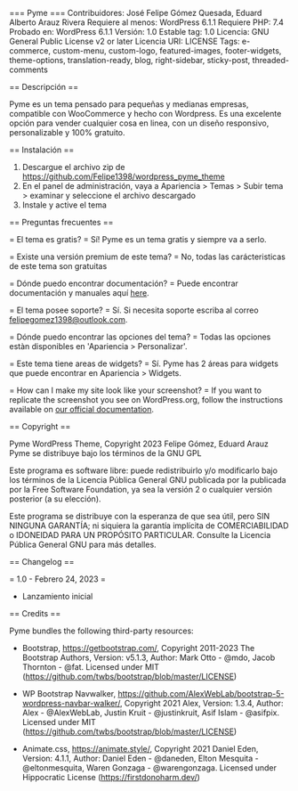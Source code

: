 === Pyme ===
Contribuidores: José Felipe Gómez Quesada, Eduard Alberto Arauz Rivera
Requiere al menos: WordPress 6.1.1
Requiere PHP: 7.4
Probado en: WordPress 6.1.1
Versión: 1.0
Estable tag: 1.0
Licencia: GNU General Public License v2 or later
Licencia URI: LICENSE
Tags: e-commerce, custom-menu, custom-logo, featured-images, footer-widgets, theme-options, translation-ready, blog, right-sidebar, sticky-post, threaded-comments

== Descripción ==

Pyme es un tema pensado para pequeñas y medianas empresas, compatible con WooCommerce y hecho con Wordpress. 
Es una excelente opción para vender cualquier cosa en linea, con un diseño responsivo, personalizable y 100% gratuito.

== Instalación ==

1. Descargue el archivo zip de https://github.com/Felipe1398/wordpress_pyme_theme
2. En el panel de administración, vaya a Apariencia > Temas > Subir tema > examinar y seleccione el archivo descargado
3. Instale y active el tema

== Preguntas frecuentes ==

= El tema es gratis? =
Sí! Pyme es un tema gratis y siempre va a serlo.

= Existe una versión premium de este tema? =
No, todas las carácteristicas de este tema son gratuitas

= Dónde puedo encontrar documentación? =
Puede encontrar documentación y manuales aquí [here](https://github.com/Felipe1398/wordpress_pyme_theme).

= El tema posee soporte? =
Sí. Si necesita soporte escriba al correo felipegomez1398@outlook.com.

= Dónde puedo encontrar las opciones del tema? =
Todas las opciones estàn disponibles en 'Apariencia > Personalizar'.

= Este tema tiene areas de widgets? =
Sí. Pyme has 2 áreas para widgets que puede encontrar en Apariencia > Widgets.

= How can I make my site look like your screenshot? =
If you want to replicate the screenshot you see on WordPress.org, follow the instructions available on [our official documentation](https://fancy-lab.gitbook.io).


== Copyright ==

Pyme WordPress Theme, Copyright 2023 Felipe Gómez, Eduard Arauz
Pyme se distribuye bajo los términos de la GNU GPL

Este programa es software libre: puede redistribuirlo y/o modificarlo
bajo los términos de la Licencia Pública General GNU publicada por la
publicada por la Free Software Foundation, ya sea la versión 2 o
cualquier versión posterior (a su elección).

Este programa se distribuye con la esperanza de que sea útil,
pero SIN NINGUNA GARANTÍA; ni siquiera la garantía implícita de
COMERCIABILIDAD o IDONEIDAD PARA UN PROPÓSITO PARTICULAR. Consulte la
Licencia Pública General GNU para más detalles.

== Changelog ==

= 1.0 - Febrero 24, 2023 =
* Lanzamiento inicial

== Credits ==

Pyme bundles the following third-party resources:

* Bootstrap, https://getbootstrap.com/, Copyright 2011-2023 The Bootstrap Authors, Version: v5.1.3, Author: Mark Otto - @mdo, Jacob Thornton - @fat. Licensed under MIT (https://github.com/twbs/bootstrap/blob/master/LICENSE)

* WP Bootstrap Navwalker, https://github.com/AlexWebLab/bootstrap-5-wordpress-navbar-walker/, Copyright 2021 Alex, Version: 1.3.4, Author: Alex - @AlexWebLab, Justin Kruit - @justinkruit, Asif Islam - @asifpix. Licensed under MIT (https://github.com/twbs/bootstrap/blob/master/LICENSE)

* Animate.css, https://animate.style/, Copyright 2021 Daniel Eden, Version: 4.1.1, Author: Daniel Eden - @daneden, Elton Mesquita - @eltonmesquita, Waren Gonzaga - @warengonzaga. Licensed under Hippocratic License (https://firstdonoharm.dev/)
